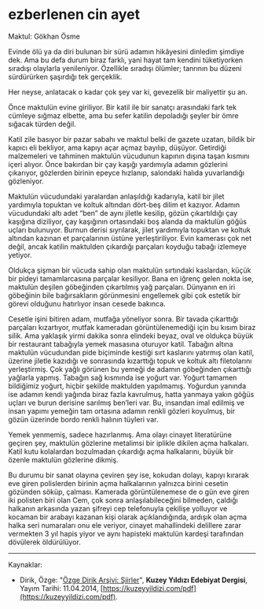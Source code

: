 # ezberlenen cin ayet

Maktul: Gökhan Ösme

Evinde ölü ya da diri bulunan bir sürü adamın hikâyesini dinledim
şimdiye dek. Ama bu defa durum biraz farklı, yani hayat tam kendini
tüketiyorken sıradışı olaylarla yenileniyor. Özellikle sıradışı ölümler;
tanrının bu düzeni sürdürürken şaşırdığı tek gerçeklik.

Her neyse, anlatacak o kadar çok şey var ki, gevezelik bir maliyettir
şu an.

Önce maktulün evine giriliyor. Bir katil ile bir sanatçı arasındaki fark
tek cümleye sığmaz elbette, ama bu sefer katilin depoladığı şeyler bir
ömre sığacak türden değil.

Katil zile basıyor bir pazar sabahı ve maktul belki de gazete uzatan,
bildik bir kapıcı eli bekliyor, ama kapıyı açar açmaz bayılıp, düşüyor.
Getirdiği malzemeleri ve tahminen maktulün vücudunun kapının dışına taşan kısmını içeri alıyor. Önce bakırdan bir çay kaşığı yardımıyla
adamın gözlerini çıkarıyor, gözlerden birinin epeyce hızlanıp, salondaki halıda yuvarlandığı gözleniyor.

Maktulün vücudundaki yaralardan anlaşıldığı kadarıyla, katil bir jilet yardımıyla topuktan ve koltuk altından dört-beş dilim et kazıyor.
Adamın vücudundaki altı adet “ben” de aynı jiletle kesilip, gözün çıkartıldığı çay kaşığına diziliyor, çay kaşığının ortasındaki boş alanda
da maktulün göğüs uçları bulunuyor. Burnun derisi sıyrılarak, jilet
yardımıyla topuktan ve koltuk altından kazınan et parçalarının üstüne yerleştiriliyor. Evin kamerası çok net değil, ancak katilin maktulden çıkardığı parçaları koyduğu tabağı izlemeye yetiyor.

Oldukça şişman bir vücuda sahip olan maktulün sırtındaki kaslardan,
küçük bir pideyi tamamlarcasına parçalar kesiliyor. Bana en iğrenç gelen nokta ise, maktulün deşilen göbeğinden çıkartılmış yağ parçaları.
Dünyanın en iri göbeğinin bile bağırsakların görünmesini engellemek
gibi çok estetik bir görevi olduğunu hatırlıyor insan cesede bakınca.

Cesetle işini bitiren adam, mutfağa yöneliyor sonra. Bir tavada çıkarttığı parçaları kızartıyor, mutfak kameradan görüntülenemediği için bu kısım biraz silik. Ama yaklaşık yirmi dakika sonra elindeki beyaz,
oval ve oldukça büyük bir restaurant tabağıyla yemek masasına oturuyor katil. Tabağın altına maktulün vücudundan pide biçiminde kestiği
sırt kaslarını yatırmış olan katil, üzerine jiletle kazıdığı ve sonrasında
kızarttığı topuk ve koltuk altı filetolarını yerleştirmiş. Çok yağlı görünen bu yemeği de adamın göbeğinden çıkarttığı yağlarla yapmış. Tabağın sağ kısmında ise yoğurt var. Yoğurt tamamen bildiğimiz yoğurt,
hiçbir şekilde maktulden yapılmamış. Yoğurdun yanında ise adamın
kendi yağında biraz fazla kavrulmuş, hatta yanmaya yakın göğüs uçları
ve burun derisine sarılmış ben’leri var. Bu, insandan imal edilmiş ve
insan yapımı yemeğin tam ortasına adamın renkli gözleri koyulmuş,
bir gözün üzerinde bordo renkli halının tüyleri var.

Yemek yenmemiş, sadece hazırlanmış. Ama olayı cinayet literatürüne
geçiren şey, maktulün gözlerine metalimsi bir iplikle dikilen açma halkaları. Katil kutu kolalardan bozulmadan çıkardığı açma halkalarını,
büyük bir özenle maktulün gözlerine dikmiş.

Bu durumu bir sanat olayına çeviren şey ise, kokudan dolayı, kapıyı
kırarak eve giren polislerden birinin açma halkalarının yalnızca birini cesetin gözünden söküp, çalması. Kamerada görüntülenemese de o
gün eve giren iki polisten biri olan Cem, çok sonra anlaşılabileceğini
bilmeden, çaldığı halkanın arkasında yazan şifreyi cep telefonuyla çekilişe yolluyor ve kocaman bir arabayı kazanan kişi olarak açıklandığında, ardışık olan açma halka seri numaraları onu ele veriyor, cinayet
mahallindeki delillere zarar vermekten 3 yıl hapis yiyor ve aynı hapisteki maktulün kardeşi tarafından dövülerek öldürülüyor.

---
Kaynaklar: 

- Dirik, Özge: "[Özge Dirik Arşivi: Şiirler](https://kuzeyyildizi.com/files/ozgedirik-siirler.pdf)", **Kuzey Yıldızı Edebiyat Dergisi**, Yayım Tarihi: 11.04.2014, [https://kuzeyyildizi.com/pdf](https://kuzeyyildizi.com/pdf).
